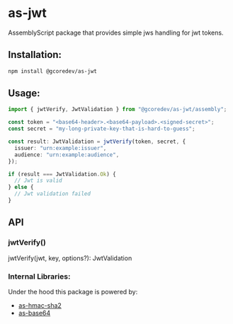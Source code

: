 # as-jwt

AssemblyScript package that provides simple jws handling for jwt tokens.

## Installation:

```sh
npm install @gcoredev/as-jwt
```

## Usage:

```ts
import { jwtVerify, JwtValidation } from "@gcoredev/as-jwt/assembly";

const token = "<base64-header>.<base64-payload>.<signed-secret>";
const secret = "my-long-private-key-that-is-hard-to-guess";

const result: JwtValidation = jwtVerify(token, secret, {
  issuer: "urn:example:issuer",
  audience: "urn:example:audience",
});

if (result === JwtValidation.Ok) {
  // Jwt is valid
} else {
  // Jwt validation failed
}
```

## API

### jwtVerify()

jwtVerify(jwt, key, options?): JwtValidation

### Internal Libraries:

Under the hood this package is powered by:

- [as-hmac-sha2](https://github.com/jedisct1/as-hmac-sha2)
- [as-base64](https://github.com/near/as-base64)
